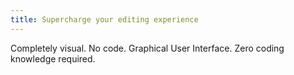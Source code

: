 ```yaml
---
title: Supercharge your editing experience
---
```


Completely visual. No code. Graphical User Interface. Zero coding knowledge required.
